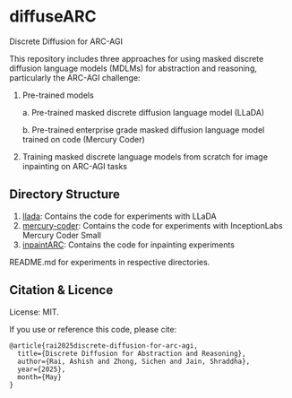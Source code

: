 # diffuseARC
Discrete Diffusion for ARC-AGI

This repository includes three approaches for using masked discrete diffusion language models (MDLMs) for abstraction and reasoning, particularly the ARC-AGI challenge:

1. Pre-trained models

    a. Pre-trained masked discrete diffusion language model (LLaDA)

    b. Pre-trained enterprise grade masked diffusion language model trained on code (Mercury Coder)

2. Training masked discrete language models from scratch for image inpainting on ARC-AGI tasks

## Directory Structure
1. [llada](llada): Contains the code for experiments with LLaDA
2. [mercury-coder](mercury-coder): Contains the code for experiments with InceptionLabs Mercury Coder Small
3. [inpaintARC](inpaintARC): Contains the code for inpainting experiments

README.md for experiments in respective directories.

## Citation & Licence

License: MIT.

If you use or reference this code, please cite:

```
@article{rai2025discrete-diffusion-for-arc-agi,
  title={Discrete Diffusion for Abstraction and Reasoning},
  author={Rai, Ashish and Zhong, Sichen and Jain, Shraddha},
  year={2025},
  month={May}
}
```
